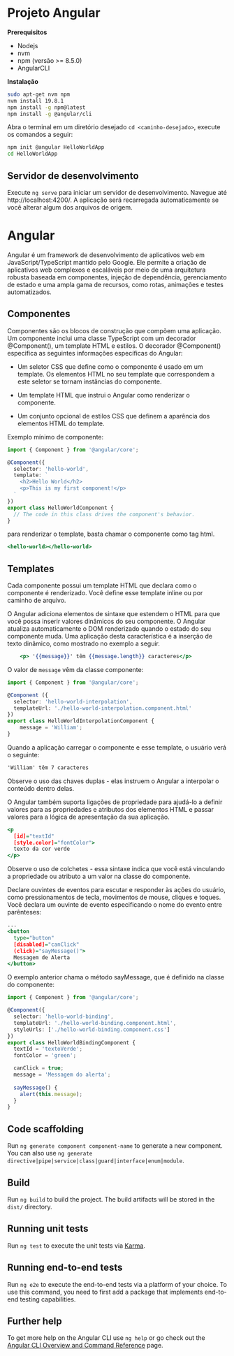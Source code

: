 # Projeto Angular

**Prerequisitos**
* Nodejs
* nvm
* npm (versão >= 8.5.0)
* AngularCLI

**Instalação**

```.bash
sudo apt-get nvm npm
nvm install 19.8.1
npm install -g npm@latest
npm install -g @angular/cli
```

Abra o terminal em um diretório desejado `cd <caminho-desejado>`, execute os comandos a seguir:
```.bash
npm init @angular HelloWorldApp
cd HelloWorldApp
```


## Servidor de desenvolvimento

Execute `ng serve` para iniciar um servidor de desenvolvimento. Navegue até http://localhost:4200/. A aplicação será recarregada automaticamente se você alterar algum dos arquivos de origem.

# Angular
Angular é um framework de desenvolvimento de aplicativos web em JavaScript/TypeScript mantido pelo Google. Ele permite a criação de aplicativos web complexos e escaláveis por meio de uma arquitetura robusta baseada em componentes, injeção de dependência, gerenciamento de estado e uma ampla gama de recursos, como rotas, animações e testes automatizados.

## Componentes
Componentes são os blocos de construção que compõem uma aplicação. Um componente inclui uma classe TypeScript com um decorador @Component(), um template HTML e estilos. O decorador @Component() especifica as seguintes informações específicas do Angular:
* Um seletor CSS que define como o componente é usado em um template. Os elementos HTML no seu template que correspondem a este seletor se tornam instâncias do componente.

* Um template HTML que instrui o Angular como renderizar o componente.

* Um conjunto opcional de estilos CSS que definem a aparência dos elementos HTML do template.

Exemplo mínimo de componente:
```.ts
import { Component } from '@angular/core';

@Component({
  selector: 'hello-world',
  template: `
    <h2>Hello World</h2>
    <p>This is my first component!</p>
  `
})
export class HelloWorldComponent {
  // The code in this class drives the component's behavior.
}
```

para renderizar o template, basta chamar o componente como tag html.
```.html
<hello-world></hello-world>
```

## Templates

Cada componente possui um template HTML que declara como o componente é renderizado. Você define esse template inline ou por caminho de arquivo.

O Angular adiciona elementos de sintaxe que estendem o HTML para que você possa inserir valores dinâmicos do seu componente. O Angular atualiza automaticamente o DOM renderizado quando o estado do seu componente muda. Uma aplicação desta característica é a inserção de texto dinâmico, como mostrado no exemplo a seguir.

```.html
    <p> '{{message}}' têm {{message.length}} caracteres</p>
```

O valor de `message` vêm da classe componente:

```.ts
import { Component } from '@angular/core';

@Component ({
  selector: 'hello-world-interpolation',
  templateUrl: './hello-world-interpolation.component.html'
})
export class HelloWorldInterpolationComponent {
    message = 'William';
}
```

Quando a aplicação carregar o componente e esse template, o usuário verá o seguinte:

```.html
'William' têm 7 caracteres
```
Observe o uso das chaves duplas - elas instruem o Angular a interpolar o conteúdo dentro delas.

O Angular também suporta ligações de propriedade para ajudá-lo a definir valores para as propriedades e atributos dos elementos HTML e passar valores para a lógica de apresentação da sua aplicação.

```.html
<p
  [id]="textId"
  [style.color]="fontColor">
  texto da cor verde
</p>
```
Observe o uso de colchetes - essa sintaxe indica que você está vinculando a propriedade ou atributo a um valor na classe do componente.

Declare ouvintes de eventos para escutar e responder às ações do usuário, como pressionamentos de tecla, movimentos de mouse, cliques e toques. Você declara um ouvinte de evento especificando o nome do evento entre parênteses:

```.html
...
<button
  type="button"
  [disabled]="canClick"
  (click)="sayMessage()">
  Messagem de Alerta
</button>
```

O exemplo anterior chama o método sayMessage, que é definido na classe do componente:

```.ts
import { Component } from '@angular/core';

@Component({
  selector: 'hello-world-binding',
  templateUrl: './hello-world-binding.component.html',
  styleUrls: ['./hello-world-binding.component.css']
})
export class HelloWorldBindingComponent {
  textId = 'textoVerde';
  fontColor = 'green';

  canClick = true;
  message = 'Messagem do alerta';
  
  sayMessage() {
    alert(this.message);
  }
}
```

## Code scaffolding

Run `ng generate component component-name` to generate a new component. You can also use `ng generate directive|pipe|service|class|guard|interface|enum|module`.

## Build

Run `ng build` to build the project. The build artifacts will be stored in the `dist/` directory.

## Running unit tests

Run `ng test` to execute the unit tests via [Karma](https://karma-runner.github.io).

## Running end-to-end tests

Run `ng e2e` to execute the end-to-end tests via a platform of your choice. To use this command, you need to first add a package that implements end-to-end testing capabilities.

## Further help

To get more help on the Angular CLI use `ng help` or go check out the [Angular CLI Overview and Command Reference](https://angular.io/cli) page.

